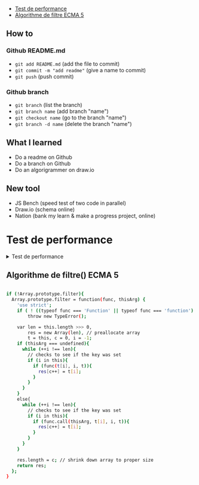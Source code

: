 - [Test de performance](#Test-de-performance)
- [Algorithme de filtre ECMA 5](#Algorithme-de-filtre-ECMA-5)

## How to

### Github README.md
* `git add README.md` (add the file to commit)
* `git commit -m "add readme"` (give a name to commit)
* `git push` (push commit)

### Github branch
* `git branch`  (list the branch)
* `git branch name`  (add branch "name")
* `git checkout name` (go to the branch "name")
* `git branch -d name` (delete the branch "name")


## What I learned
* Do a readme on Github
* Do a branch on Github
* Do an algorigrammer on draw.io

## New tool
* JS Bench (speed test of two code in parallel)
* Draw.io (schema online)
* Nation (bank my learn & make a progress project, online)

# Test de performance

<details>
    <summary> Test de performance</summary>
    Afin de bien comprendre les performances des fonctions native de JS, il a été demandé de faire un algorigramme sur le filtre principal de ce projet.
    Il conciste a filtrer les cartes des menus au fur et à mesure de la saisie des ingrédiants, appareils, ustensiles et nom des recettes dans un input.
    J'ai donc utilisé comme demandé le banc de test JSBEN.CH en ligne, mais après plusieurs tests, JSBEN.CH ne parvient pas à faire la différence entre mes deux codes, il me dit que le plus performant est un coup les fonction native et un coup la fonction avec les boucles.
    J'ai donc utilisé JSBench.me, qui m'a bien montré que les fonction native on des algorithme bien plus performent qu'un simple filtre fait sans un algo bien réfléchi.
</details>

## Algorithme de filtre() ECMA 5

```bash

if (!Array.prototype.filter){
  Array.prototype.filter = function(func, thisArg) {
    'use strict';
    if ( ! ((typeof func === 'Function' || typeof func === 'function') && this) )
        throw new TypeError();

    var len = this.length >>> 0,
        res = new Array(len), // preallocate array
        t = this, c = 0, i = -1;
    if (thisArg === undefined){
      while (++i !== len){
        // checks to see if the key was set
        if (i in this){
          if (func(t[i], i, t)){
            res[c++] = t[i];
          }
        }
      }
    }
    else{
      while (++i !== len){
        // checks to see if the key was set
        if (i in this){
          if (func.call(thisArg, t[i], i, t)){
            res[c++] = t[i];
          }
        }
      }
    }

    res.length = c; // shrink down array to proper size
    return res;
  };
}


```